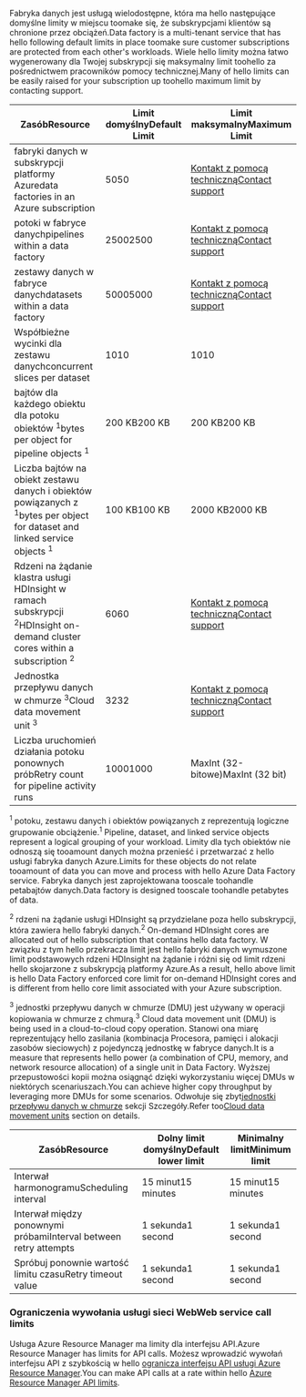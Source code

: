 <span data-ttu-id="8f44a-101">Fabryka danych jest usługą wielodostępne, która ma hello następujące domyślne limity w miejscu toomake się, że subskrypcjami klientów są chronione przez obciążeń.</span><span class="sxs-lookup"><span data-stu-id="8f44a-101">Data factory is a multi-tenant service that has hello following default limits in place toomake sure customer subscriptions are protected from each other's workloads.</span></span> <span data-ttu-id="8f44a-102">Wiele hello limity można łatwo wygenerowany dla Twojej subskrypcji się maksymalny limit toohello za pośrednictwem pracowników pomocy technicznej.</span><span class="sxs-lookup"><span data-stu-id="8f44a-102">Many of hello limits can be easily raised for your subscription up toohello maximum limit by contacting support.</span></span>

| <span data-ttu-id="8f44a-103">**Zasób**</span><span class="sxs-lookup"><span data-stu-id="8f44a-103">**Resource**</span></span> | <span data-ttu-id="8f44a-104">**Limit domyślny**</span><span class="sxs-lookup"><span data-stu-id="8f44a-104">**Default Limit**</span></span> | <span data-ttu-id="8f44a-105">**Limit maksymalny**</span><span class="sxs-lookup"><span data-stu-id="8f44a-105">**Maximum Limit**</span></span> |
| --- | --- | --- |
| <span data-ttu-id="8f44a-106">fabryki danych w subskrypcji platformy Azure</span><span class="sxs-lookup"><span data-stu-id="8f44a-106">data factories in an Azure subscription</span></span> |<span data-ttu-id="8f44a-107">50</span><span class="sxs-lookup"><span data-stu-id="8f44a-107">50</span></span> |[<span data-ttu-id="8f44a-108">Kontakt z pomocą techniczną</span><span class="sxs-lookup"><span data-stu-id="8f44a-108">Contact support</span></span>](https://azure.microsoft.com/blog/2014/06/04/azure-limits-quotas-increase-requests/) |
| <span data-ttu-id="8f44a-109">potoki w fabryce danych</span><span class="sxs-lookup"><span data-stu-id="8f44a-109">pipelines within a data factory</span></span> |<span data-ttu-id="8f44a-110">2500</span><span class="sxs-lookup"><span data-stu-id="8f44a-110">2500</span></span> |[<span data-ttu-id="8f44a-111">Kontakt z pomocą techniczną</span><span class="sxs-lookup"><span data-stu-id="8f44a-111">Contact support</span></span>](https://azure.microsoft.com/blog/2014/06/04/azure-limits-quotas-increase-requests/) |
| <span data-ttu-id="8f44a-112">zestawy danych w fabryce danych</span><span class="sxs-lookup"><span data-stu-id="8f44a-112">datasets within a data factory</span></span> |<span data-ttu-id="8f44a-113">5000</span><span class="sxs-lookup"><span data-stu-id="8f44a-113">5000</span></span> |[<span data-ttu-id="8f44a-114">Kontakt z pomocą techniczną</span><span class="sxs-lookup"><span data-stu-id="8f44a-114">Contact support</span></span>](https://azure.microsoft.com/blog/2014/06/04/azure-limits-quotas-increase-requests/) |
| <span data-ttu-id="8f44a-115">Współbieżne wycinki dla zestawu danych</span><span class="sxs-lookup"><span data-stu-id="8f44a-115">concurrent slices per dataset</span></span> |<span data-ttu-id="8f44a-116">10</span><span class="sxs-lookup"><span data-stu-id="8f44a-116">10</span></span> |<span data-ttu-id="8f44a-117">10</span><span class="sxs-lookup"><span data-stu-id="8f44a-117">10</span></span> |
| <span data-ttu-id="8f44a-118">bajtów dla każdego obiektu dla potoku obiektów <sup>1</sup></span><span class="sxs-lookup"><span data-stu-id="8f44a-118">bytes per object for pipeline objects <sup>1</sup></span></span> |<span data-ttu-id="8f44a-119">200 KB</span><span class="sxs-lookup"><span data-stu-id="8f44a-119">200 KB</span></span> |<span data-ttu-id="8f44a-120">200 KB</span><span class="sxs-lookup"><span data-stu-id="8f44a-120">200 KB</span></span> |
| <span data-ttu-id="8f44a-121">Liczba bajtów na obiekt zestawu danych i obiektów powiązanych z <sup>1</sup></span><span class="sxs-lookup"><span data-stu-id="8f44a-121">bytes per object for dataset and linked service objects <sup>1</sup></span></span> |<span data-ttu-id="8f44a-122">100 KB</span><span class="sxs-lookup"><span data-stu-id="8f44a-122">100 KB</span></span> |<span data-ttu-id="8f44a-123">2000 KB</span><span class="sxs-lookup"><span data-stu-id="8f44a-123">2000 KB</span></span> |
| <span data-ttu-id="8f44a-124">Rdzeni na żądanie klastra usługi HDInsight w ramach subskrypcji <sup>2</sup></span><span class="sxs-lookup"><span data-stu-id="8f44a-124">HDInsight on-demand cluster cores within a subscription <sup>2</sup></span></span> |<span data-ttu-id="8f44a-125">60</span><span class="sxs-lookup"><span data-stu-id="8f44a-125">60</span></span> |[<span data-ttu-id="8f44a-126">Kontakt z pomocą techniczną</span><span class="sxs-lookup"><span data-stu-id="8f44a-126">Contact support</span></span>](https://azure.microsoft.com/blog/2014/06/04/azure-limits-quotas-increase-requests/) |
| <span data-ttu-id="8f44a-127">Jednostka przepływu danych w chmurze <sup>3</sup></span><span class="sxs-lookup"><span data-stu-id="8f44a-127">Cloud data movement unit <sup>3</sup></span></span> |<span data-ttu-id="8f44a-128">32</span><span class="sxs-lookup"><span data-stu-id="8f44a-128">32</span></span> |[<span data-ttu-id="8f44a-129">Kontakt z pomocą techniczną</span><span class="sxs-lookup"><span data-stu-id="8f44a-129">Contact support</span></span>](https://azure.microsoft.com/blog/2014/06/04/azure-limits-quotas-increase-requests/) |
| <span data-ttu-id="8f44a-130">Liczba uruchomień działania potoku ponownych prób</span><span class="sxs-lookup"><span data-stu-id="8f44a-130">Retry count for pipeline activity runs</span></span> |<span data-ttu-id="8f44a-131">1000</span><span class="sxs-lookup"><span data-stu-id="8f44a-131">1000</span></span> |<span data-ttu-id="8f44a-132">MaxInt (32-bitowe)</span><span class="sxs-lookup"><span data-stu-id="8f44a-132">MaxInt (32 bit)</span></span> |

<span data-ttu-id="8f44a-133"><sup>1</sup> potoku, zestawu danych i obiektów powiązanych z reprezentują logiczne grupowanie obciążenie.</span><span class="sxs-lookup"><span data-stu-id="8f44a-133"><sup>1</sup> Pipeline, dataset, and linked service objects represent a logical grouping of your workload.</span></span> <span data-ttu-id="8f44a-134">Limity dla tych obiektów nie odnoszą się tooamount danych można przenieść i przetwarzać z hello usługi fabryka danych Azure.</span><span class="sxs-lookup"><span data-stu-id="8f44a-134">Limits for these objects do not relate tooamount of data you can move and process with hello Azure Data Factory service.</span></span> <span data-ttu-id="8f44a-135">Fabryka danych jest zaprojektowana tooscale toohandle petabajtów danych.</span><span class="sxs-lookup"><span data-stu-id="8f44a-135">Data factory is designed tooscale toohandle petabytes of data.</span></span>

<span data-ttu-id="8f44a-136"><sup>2</sup> rdzeni na żądanie usługi HDInsight są przydzielane poza hello subskrypcji, która zawiera hello fabryki danych.</span><span class="sxs-lookup"><span data-stu-id="8f44a-136"><sup>2</sup> On-demand HDInsight cores are allocated out of hello subscription that contains hello data factory.</span></span> <span data-ttu-id="8f44a-137">W związku z tym hello przekracza limit jest hello fabryki danych wymuszone limit podstawowych rdzeni HDInsight na żądanie i różni się od limit rdzeni hello skojarzone z subskrypcją platformy Azure.</span><span class="sxs-lookup"><span data-stu-id="8f44a-137">As a result, hello above limit is hello Data Factory enforced core limit for on-demand HDInsight cores and is different from hello core limit associated with your Azure subscription.</span></span>

<span data-ttu-id="8f44a-138"><sup>3</sup> jednostki przepływu danych w chmurze (DMU) jest używany w operacji kopiowania w chmurze z chmurą.</span><span class="sxs-lookup"><span data-stu-id="8f44a-138"><sup>3</sup> Cloud data movement unit (DMU) is being used in a cloud-to-cloud copy operation.</span></span> <span data-ttu-id="8f44a-139">Stanowi ona miarę reprezentujący hello zasilania (kombinacja Procesora, pamięci i alokacji zasobów sieciowych) z pojedynczą jednostkę w fabryce danych.</span><span class="sxs-lookup"><span data-stu-id="8f44a-139">It is a measure that represents hello power (a combination of CPU, memory, and network resource allocation) of a single unit in Data Factory.</span></span> <span data-ttu-id="8f44a-140">Wyższej przepustowości kopii można osiągnąć dzięki wykorzystaniu więcej DMUs w niektórych scenariuszach.</span><span class="sxs-lookup"><span data-stu-id="8f44a-140">You can achieve higher copy throughput by leveraging more DMUs for some scenarios.</span></span> <span data-ttu-id="8f44a-141">Odwołuje się zbyt[jednostki przepływu danych w chmurze](../articles/data-factory/data-factory-copy-activity-performance.md#cloud-data-movement-units) sekcji Szczegóły.</span><span class="sxs-lookup"><span data-stu-id="8f44a-141">Refer too[Cloud data movement units](../articles/data-factory/data-factory-copy-activity-performance.md#cloud-data-movement-units) section on details.</span></span>

| <span data-ttu-id="8f44a-142">**Zasób**</span><span class="sxs-lookup"><span data-stu-id="8f44a-142">**Resource**</span></span> | <span data-ttu-id="8f44a-143">**Dolny limit domyślny**</span><span class="sxs-lookup"><span data-stu-id="8f44a-143">**Default lower limit**</span></span> | <span data-ttu-id="8f44a-144">**Minimalny limit**</span><span class="sxs-lookup"><span data-stu-id="8f44a-144">**Minimum limit**</span></span> |
| --- | --- | --- |
| <span data-ttu-id="8f44a-145">Interwał harmonogramu</span><span class="sxs-lookup"><span data-stu-id="8f44a-145">Scheduling interval</span></span> |<span data-ttu-id="8f44a-146">15 minut</span><span class="sxs-lookup"><span data-stu-id="8f44a-146">15 minutes</span></span> |<span data-ttu-id="8f44a-147">15 minut</span><span class="sxs-lookup"><span data-stu-id="8f44a-147">15 minutes</span></span> |
| <span data-ttu-id="8f44a-148">Interwał między ponownymi próbami</span><span class="sxs-lookup"><span data-stu-id="8f44a-148">Interval between retry attempts</span></span> |<span data-ttu-id="8f44a-149">1 sekunda</span><span class="sxs-lookup"><span data-stu-id="8f44a-149">1 second</span></span> |<span data-ttu-id="8f44a-150">1 sekunda</span><span class="sxs-lookup"><span data-stu-id="8f44a-150">1 second</span></span> |
| <span data-ttu-id="8f44a-151">Spróbuj ponownie wartość limitu czasu</span><span class="sxs-lookup"><span data-stu-id="8f44a-151">Retry timeout value</span></span> |<span data-ttu-id="8f44a-152">1 sekunda</span><span class="sxs-lookup"><span data-stu-id="8f44a-152">1 second</span></span> |<span data-ttu-id="8f44a-153">1 sekunda</span><span class="sxs-lookup"><span data-stu-id="8f44a-153">1 second</span></span> |

### <a name="web-service-call-limits"></a><span data-ttu-id="8f44a-154">Ograniczenia wywołania usługi sieci Web</span><span class="sxs-lookup"><span data-stu-id="8f44a-154">Web service call limits</span></span>
<span data-ttu-id="8f44a-155">Usługa Azure Resource Manager ma limity dla interfejsu API.</span><span class="sxs-lookup"><span data-stu-id="8f44a-155">Azure Resource Manager has limits for API calls.</span></span> <span data-ttu-id="8f44a-156">Możesz wprowadzić wywołań interfejsu API z szybkością w hello [ogranicza interfejsu API usługi Azure Resource Manager](../articles/azure-subscription-service-limits.md#resource-group-limits).</span><span class="sxs-lookup"><span data-stu-id="8f44a-156">You can make API calls at a rate within hello [Azure Resource Manager API limits](../articles/azure-subscription-service-limits.md#resource-group-limits).</span></span>
